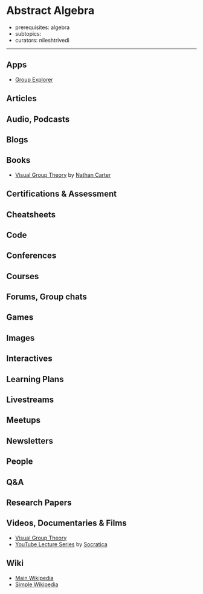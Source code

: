 # Abstract Algebra

- prerequisites: algebra
- subtopics:
- curators: nileshtrivedi

------

## Apps

- [Group Explorer](http://groupexplorer.sourceforge.net/)

## Articles

## Audio, Podcasts

## Blogs

## Books

- [Visual Group Theory](https://www.goodreads.com/book/show/7629307-visual-group-theory-maa-classroom-resource-materials) by [Nathan Carter](#people)

## Certifications & Assessment

## Cheatsheets

## Code

## Conferences

## Courses

## Forums, Group chats

## Games

## Images

## Interactives

## Learning Plans

## Livestreams

## Meetups

## Newsletters

## People

## Q&A

## Research Papers

## Videos, Documentaries & Films

- [Visual Group Theory](https://www.youtube.com/watch?v=UwTQdOop-nU)
- [YouTube Lecture Series](https://www.youtube.com/watch?v=IP7nW_hKB7I&list=PLi01XoE8jYoi3SgnnGorR_XOW3IcK-TP6) by [Socratica](https://www.youtube.com/channel/UCW6TXMZ5Pq6yL6_k5NZ2e0Q)

## Wiki

- [Main Wikipedia](https://en.wikipedia.org/wiki/Abstract_algebra)
- [Simple Wikipedia](https://simple.wikipedia.org/wiki/Abstract_algebra)
